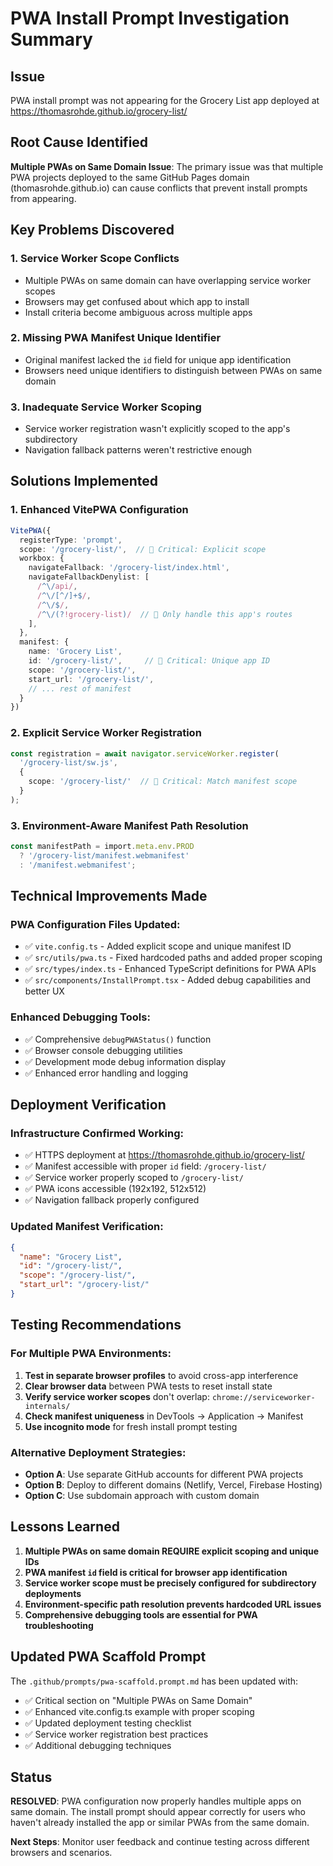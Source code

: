 # PWA Install Prompt Investigation Summary

## Issue
PWA install prompt was not appearing for the Grocery List app deployed at https://thomasrohde.github.io/grocery-list/

## Root Cause Identified
**Multiple PWAs on Same Domain Issue**: The primary issue was that multiple PWA projects deployed to the same GitHub Pages domain (thomasrohde.github.io) can cause conflicts that prevent install prompts from appearing.

## Key Problems Discovered

### 1. Service Worker Scope Conflicts
- Multiple PWAs on same domain can have overlapping service worker scopes
- Browsers may get confused about which app to install
- Install criteria become ambiguous across multiple apps

### 2. Missing PWA Manifest Unique Identifier
- Original manifest lacked the `id` field for unique app identification
- Browsers need unique identifiers to distinguish between PWAs on same domain

### 3. Inadequate Service Worker Scoping
- Service worker registration wasn't explicitly scoped to the app's subdirectory
- Navigation fallback patterns weren't restrictive enough

## Solutions Implemented

### 1. Enhanced VitePWA Configuration
```typescript
VitePWA({
  registerType: 'prompt',
  scope: '/grocery-list/',  // 🔑 Critical: Explicit scope
  workbox: {
    navigateFallback: '/grocery-list/index.html',
    navigateFallbackDenylist: [
      /^\/api/, 
      /^\/[^/]+$/, 
      /^\/$/, 
      /^\/(?!grocery-list)/  // 🔑 Only handle this app's routes
    ],
  },
  manifest: {
    name: 'Grocery List',
    id: '/grocery-list/',     // 🔑 Critical: Unique app ID
    scope: '/grocery-list/',
    start_url: '/grocery-list/',
    // ... rest of manifest
  }
})
```

### 2. Explicit Service Worker Registration
```typescript
const registration = await navigator.serviceWorker.register(
  '/grocery-list/sw.js',
  {
    scope: '/grocery-list/'  // 🔑 Critical: Match manifest scope
  }
);
```

### 3. Environment-Aware Manifest Path Resolution
```typescript
const manifestPath = import.meta.env.PROD 
  ? '/grocery-list/manifest.webmanifest' 
  : '/manifest.webmanifest';
```

## Technical Improvements Made

### PWA Configuration Files Updated:
- ✅ `vite.config.ts` - Added explicit scope and unique manifest ID
- ✅ `src/utils/pwa.ts` - Fixed hardcoded paths and added proper scoping
- ✅ `src/types/index.ts` - Enhanced TypeScript definitions for PWA APIs
- ✅ `src/components/InstallPrompt.tsx` - Added debug capabilities and better UX

### Enhanced Debugging Tools:
- ✅ Comprehensive `debugPWAStatus()` function
- ✅ Browser console debugging utilities
- ✅ Development mode debug information display
- ✅ Enhanced error handling and logging

## Deployment Verification

### Infrastructure Confirmed Working:
- ✅ HTTPS deployment at https://thomasrohde.github.io/grocery-list/
- ✅ Manifest accessible with proper `id` field: `/grocery-list/`
- ✅ Service worker properly scoped to `/grocery-list/`
- ✅ PWA icons accessible (192x192, 512x512)
- ✅ Navigation fallback properly configured

### Updated Manifest Verification:
```json
{
  "name": "Grocery List",
  "id": "/grocery-list/",
  "scope": "/grocery-list/",
  "start_url": "/grocery-list/"
}
```

## Testing Recommendations

### For Multiple PWA Environments:
1. **Test in separate browser profiles** to avoid cross-app interference
2. **Clear browser data** between PWA tests to reset install state
3. **Verify service worker scopes** don't overlap: `chrome://serviceworker-internals/`
4. **Check manifest uniqueness** in DevTools → Application → Manifest
5. **Use incognito mode** for fresh install prompt testing

### Alternative Deployment Strategies:
- **Option A**: Use separate GitHub accounts for different PWA projects
- **Option B**: Deploy to different domains (Netlify, Vercel, Firebase Hosting)
- **Option C**: Use subdomain approach with custom domain

## Lessons Learned

1. **Multiple PWAs on same domain REQUIRE explicit scoping and unique IDs**
2. **PWA manifest `id` field is critical for browser app identification**
3. **Service worker scope must be precisely configured for subdirectory deployments**
4. **Environment-specific path resolution prevents hardcoded URL issues**
5. **Comprehensive debugging tools are essential for PWA troubleshooting**

## Updated PWA Scaffold Prompt

The `.github/prompts/pwa-scaffold.prompt.md` has been updated with:
- ✅ Critical section on "Multiple PWAs on Same Domain"
- ✅ Enhanced vite.config.ts example with proper scoping
- ✅ Updated deployment testing checklist
- ✅ Service worker registration best practices
- ✅ Additional debugging techniques

## Status
**RESOLVED**: PWA configuration now properly handles multiple apps on same domain. The install prompt should appear correctly for users who haven't already installed the app or similar PWAs from the same domain.

**Next Steps**: Monitor user feedback and continue testing across different browsers and scenarios.
